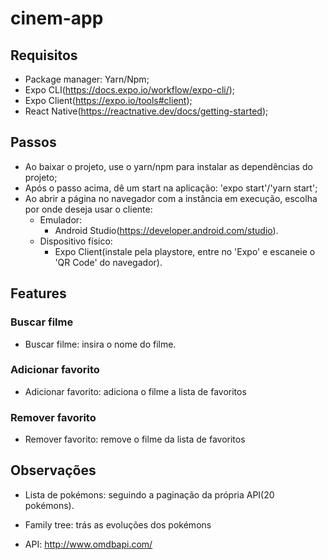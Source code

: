 # cinem-app

## Requisitos

- Package manager: Yarn/Npm;
- Expo CLI(https://docs.expo.io/workflow/expo-cli/);
- Expo Client(https://expo.io/tools#client);
- React Native(https://reactnative.dev/docs/getting-started);

## Passos

- Ao baixar o projeto, use o yarn/npm para instalar as dependências do projeto;
- Após o passo acima, dê um start na aplicação: 'expo start'/'yarn start';
- Ao abrir a página no navegador com a instância em execução, escolha por onde deseja usar o cliente:
  - Emulador: 
    - Android Studio(https://developer.android.com/studio).
  - Dispositivo físico:
    - Expo Client(instale pela playstore, entre no 'Expo' e escaneie o 'QR Code' do navegador).

## Features

### Buscar filme

- Buscar filme: insira o nome do filme.

### Adicionar favorito

- Adicionar favorito: adiciona o filme a lista de favoritos

### Remover favorito

- Remover favorito: remove o filme da lista de favoritos

## Observações

- Lista de pokémons: seguindo a paginação da própria API(20 pokémons).

- Family tree: trás as evoluções dos pokémons

- API: http://www.omdbapi.com/
 
